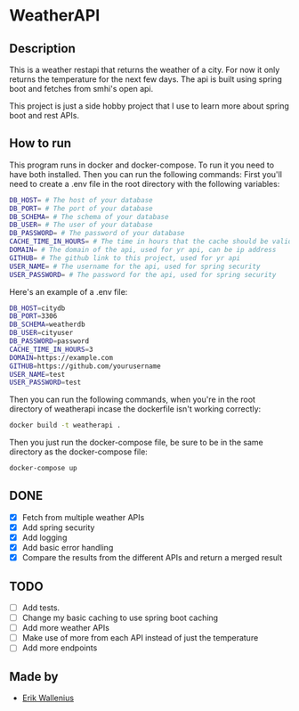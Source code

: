 # WeatherAPI

## Description
This is a weather restapi that returns the weather of a city. For now it only returns the temperature for the next few days. The api is built using spring boot and fetches from smhi's open api.

This project is just a side hobby project that I use to learn more about spring boot and rest APIs.

## How to run
This program runs in docker and docker-compose. To run it you need to have both installed. Then you can run the following commands:
First you'll need to create a .env file in the root directory with the following variables:
```bash
DB_HOST= # The host of your database
DB_PORT= # The port of your database
DB_SCHEMA= # The schema of your database
DB_USER= # The user of your database
DB_PASSWORD= # The password of your database
CACHE_TIME_IN_HOURS= # The time in hours that the cache should be valid
DOMAIN= # The domain of the api, used for yr api, can be ip address
GITHUB= # The github link to this project, used for yr api
USER_NAME= # The username for the api, used for spring security
USER_PASSWORD= # The password for the api, used for spring security
```
Here's an example of a .env file:
```bash
DB_HOST=citydb
DB_PORT=3306
DB_SCHEMA=weatherdb
DB_USER=cityuser
DB_PASSWORD=password
CACHE_TIME_IN_HOURS=3
DOMAIN=https://example.com
GITHUB=https://github.com/yourusername
USER_NAME=test
USER_PASSWORD=test
```
Then you can run the following commands, when you're in the root directory of weatherapi incase the dockerfile isn't working correctly:
```bash
docker build -t weatherapi .
``` 

Then you just run the docker-compose file, be sure to be in the same directory as the docker-compose file:
```bash
docker-compose up
```


## DONE
- [X] Fetch from multiple weather APIs
- [X] Add spring security
- [X] Add logging
- [X] Add basic error handling
- [X] Compare the results from the different APIs and return a merged result

## TODO
- [ ] Add tests.
- [ ] Change my basic caching to use spring boot caching
- [ ] Add more weather APIs
- [ ] Make use of more from each API instead of just the temperature
- [ ] Add more endpoints

## Made by
- [Erik Wallenius](https://github.com/knottem)
